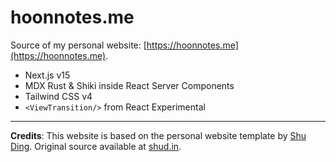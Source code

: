# hoonnotes.me

Source of my personal website: [https://hoonnotes.me](https://hoonnotes.me).

- Next.js v15
- MDX Rust & Shiki inside React Server Components
- Tailwind CSS v4
- `<ViewTransition/>` from React Experimental

---

**Credits**: This website is based on the personal website template by [Shu Ding](https://github.com/shuding). Original source available at [shud.in](https://shud.in).
